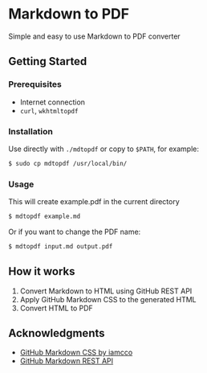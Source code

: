 # Markdown to PDF

Simple and easy to use Markdown to PDF converter

## Getting Started

### Prerequisites

- Internet connection
- `curl`, `wkhtmltopdf`

### Installation

Use directly with `./mdtopdf` or copy to `$PATH`, for example:

```sh
$ sudo cp mdtopdf /usr/local/bin/
```

### Usage

This will create example.pdf in the current directory

```sh
$ mdtopdf example.md
``````

Or if you want to change the PDF name:

```sh
$ mdtopdf input.md output.pdf
``````

## How it works

1. Convert Markdown to HTML using GitHub REST API
2. Apply GitHub Markdown CSS to the generated HTML
3. Convert HTML to PDF

## Acknowledgments

- [GitHub Markdown CSS by iamcco](https://github.com/iamcco/markdown.css)
- [GitHub Markdown REST API](https://developer.github.com/v3/markdown/)
